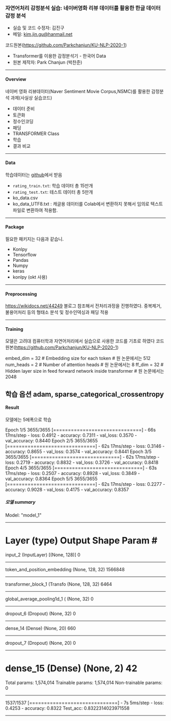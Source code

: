 ### 자연어처리 감정분석 실습: 네이버영화 리뷰 데이터를 활용한 한글 데이터 감정 분석

- 실습 및 코드 수정자: 김진구
- 메일: kim.jin.gu@hanmail.net

코드원본(https://github.com/Parkchanjun/KU-NLP-2020-1)
- Transformer를 이용한 감정분석기 - 한국어 Data
- 원본 제작자: Park Chanjun (박찬준)
---



#### Overview

네이버 영화 리뷰데이터(Naver Sentiment Movie Corpus,NSMC)를 활용한 감정분석 과제(사실상 실습코드)


* 데이터 준비
* 토큰화
* 정수인코딩
* 패딩
* TRANSFORMER Class
* 학습
* 결과 비교

---

#### Data

학습데이터는 [github](https://github.com/e9t/nsmc)에서 받음

* `rating_train.txt`: 학습 데이터 총 15만개
* `rating_test.txt`: 테스트 데이터 총 5만개
* ko_data.csv
* ko_data_UTF8.txt : 캐글용 데이터를 Colab에서 변환하지 못해서 임의로 텍스트 파일로 변환하여 적용함. 

---
#### Package
필요한 패키지는 다음과 같습니.

* Konlpy
* Tensorflow
* Pandas
* Numpy
* keras
* konlpy (okt 사용)

---

#### Preprocessing

https://wikidocs.net/44249 블로그 참조해서 전처리과정을 진행하였다. 
중복제거, 불용어처리 등의 형태소 분석 및 
정수인덱싱과 패딩 적용

---

#### Training

모델은 고려대 컴퓨터학과 자연어처리에서 실습으로 사용한 코드를 기초로 하였다
코드원본(https://github.com/Parkchanjun/KU-NLP-2020-1)

embed_dim = 32  # Embedding size for each token # 원 논문에서는  512
num_heads = 2  # Number of attention heads # 원 논문에서는 8
ff_dim = 32  # Hidden layer size in feed forward network inside transformer # 원 논문에서는 2048

학습 옵션
adam, sparse_categorical_crossentropy
---


#### Result

모델에는 5에폭으로 학습

Epoch 1/5
3655/3655 [==============================] - 66s 17ms/step - loss: 0.4912 - accuracy: 0.7311 - val_loss: 0.3570 - val_accuracy: 0.8440
Epoch 2/5
3655/3655 [==============================] - 62s 17ms/step - loss: 0.3146 - accuracy: 0.8655 - val_loss: 0.3574 - val_accuracy: 0.8441
Epoch 3/5
3655/3655 [==============================] - 62s 17ms/step - loss: 0.2719 - accuracy: 0.8832 - val_loss: 0.3726 - val_accuracy: 0.8418
Epoch 4/5
3655/3655 [==============================] - 63s 17ms/step - loss: 0.2507 - accuracy: 0.8928 - val_loss: 0.3849 - val_accuracy: 0.8364
Epoch 5/5
3655/3655 [==============================] - 62s 17ms/step - loss: 0.2277 - accuracy: 0.9028 - val_loss: 0.4175 - val_accuracy: 0.8357




##### 모델 summary
Model: "model_1"
_________________________________________________________________
Layer (type)                 Output Shape              Param #   
=================================================================
input_2 (InputLayer)         [(None, 128)]             0         
_________________________________________________________________
token_and_position_embedding (None, 128, 32)           1566848   
_________________________________________________________________
transformer_block_1 (Transfo (None, 128, 32)           6464      
_________________________________________________________________
global_average_pooling1d_1 ( (None, 32)                0         
_________________________________________________________________
dropout_6 (Dropout)          (None, 32)                0         
_________________________________________________________________
dense_14 (Dense)             (None, 20)                660       
_________________________________________________________________
dropout_7 (Dropout)          (None, 20)                0         
_________________________________________________________________
dense_15 (Dense)             (None, 2)                 42        
=================================================================
Total params: 1,574,014
Trainable params: 1,574,014
Non-trainable params: 0
_________________________________________________________________
1537/1537 [==============================] - 7s 5ms/step - loss: 0.4253 - accuracy: 0.8322
Test_acc:  0.8322314023971558


---
